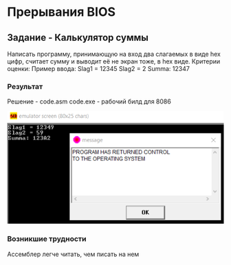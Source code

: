 # Прерывания BIOS

## Задание - Калькулятор суммы

Написать программу, принимающую на вход два слагаемых в виде hex цифр, считает сумму и выводит её не экран тоже, в hex виде.
Критерии оценки: Пример ввода:
Slag1 = 12345
Slag2 = 2
Summa: 12347

### Результат

Решение - code.asm
code.exe - рабочий билд для 8086

![Screenshot](img.PNG)

### Возникшие трудности

Ассемблер легче читать, чем писать на нем

